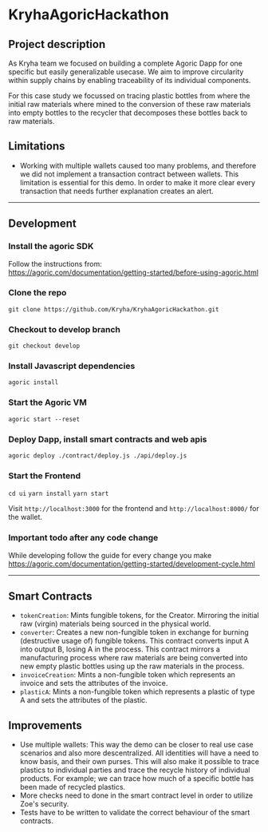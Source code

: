 # KryhaAgoricHackathon

## Project description
As Kryha team we focused on building a complete Agoric Dapp for one specific but easily generalizable usecase. We aim to improve circularity within supply chains by enabling traceability of its individual components.

For this case study we focussed on tracing plastic bottles from where the initial raw materials where mined to the conversion of these raw materials into empty bottles to the recycler that decomposes these bottles back to raw materials.

## Limitations
- Working with multiple wallets caused too many problems, and therefore we did not implement a transaction contract between wallets. This limitation is essential for this demo. In order to make it more clear every transaction that needs further explanation creates an alert.

---

## Development

### Install the agoric SDK
Follow the instructions from:  
https://agoric.com/documentation/getting-started/before-using-agoric.html

### Clone the repo
```git clone https://github.com/Kryha/KryhaAgoricHackathon.git```

### Checkout to develop branch
```git checkout develop```

### Install Javascript dependencies
```agoric install```

### Start the Agoric VM 
```agoric start --reset```

### Deploy Dapp, install smart contracts and web apis
```agoric deploy ./contract/deploy.js ./api/deploy.js```

### Start the Frontend
```cd ui```
```yarn install```
```yarn start```

Visit ```http://localhost:3000``` for the frontend and ```http://localhost:8000/``` for the wallet.

### Important todo after any code change
While developing follow the guide for every change you make
https://agoric.com/documentation/getting-started/development-cycle.html

---

## Smart Contracts
- ```tokenCreation```: Mints fungible tokens, for the Creator. Mirroring the initial raw (virgin) materials being sourced in the physical world.
- ```converter```: Creates a new non-fungible token in exchange for burning (destructive usage of) fungible tokens. This contract converts input A into output B, losing A in the process. This contract mirrors a manufacturing process where raw materials are being converted into new empty plastic bottles using up the raw materials in the process.
- ```invoiceCreation```: Mints a non-fungible token which represents an invoice and sets the attributes of the invoice.
- ```plasticA```: Mints a non-fungible token which represents a plastic of type A and sets the attributes of the plastic.

## Improvements
- Use multiple wallets: This way the demo can be closer to real use case scenarios and also more descentralized. All identities will have a need to know basis, and their own purses. This will also make it possible to trace plastics to individual parties and trace the recycle history of individual products. For example; we can trace how much of a specific bottle has been made of recycled plastics.
- More checks need to done in the smart contract level in order to utilize Zoe's security.
- Tests have to be written to validate the correct behaviour of the smart contracts.
